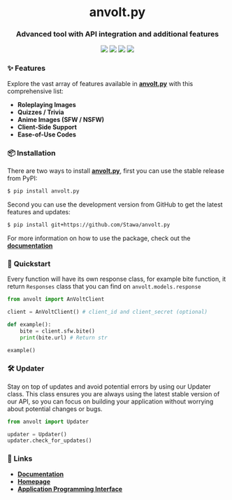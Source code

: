 <h1 align="center">
    anvolt.py
</h1>

<h3 align="center">
    Advanced tool with API integration and additional features
</h2>

<p align="center">
    <a href="https://codeclimate.com/github/Stawa/anvolt.py/maintainability"><img src="https://api.codeclimate.com/v1/badges/780b1926cc1affa10cf4/maintainability"></a>
    <a href="https://pypi.org/project/anvolt.py"><img src="https://img.shields.io/pypi/pyversions/anvolt.py"><a>
    <a href="https://github.com/psf/black"><img src="https://img.shields.io/static/v1?label=code style&message=black&color=black"></a>
    <a href="https://pypi.org/project/anvolt.py"><img src="https://static.pepy.tech/badge/anvolt-py/month"/></a>
</p>

### <span class="emoji">✨</span> Features

Explore the vast array of features available in **[anvolt.py](https://anvolt.vercel.app/api/)** with this comprehensive list:

- **Roleplaying Images**
- **Quizzes / Trivia**
- **Anime Images (SFW / NSFW)**
- **Client-Side Support**
- **Ease-of-Use Codes**

### <span class="emoji">📦</span> Installation

There are two ways to install **[anvolt.py](https://anvolt.vercel.app/api/)**, first you can use the stable release from PyPI:

```bash
$ pip install anvolt.py
```

Second you can use the development version from GitHub to get the latest features and updates:

```bash
$ pip install git+https://github.com/Stawa/anvolt.py
```

For more information on how to use the package, check out the **[documentation](https://anvolt.vercel.app/docs/)**

### <span class="emoji"> 🚀 </span> Quickstart

Every function will have its own response class, for example bite function, it return `Responses` class that you can find on `anvolt.models.response`

```py
from anvolt import AnVoltClient

client = AnVoltClient() # client_id and client_secret (optional)

def example():
    bite = client.sfw.bite()
    print(bite.url) # Return str

example()
```

### <span class="emoji"> 🛠️ </span> Updater

Stay on top of updates and avoid potential errors by using our Updater class. This class ensures you are always using the latest stable version of our API, so you can focus on building your application without worrying about potential changes or bugs.

```py
from anvolt import Updater

updater = Updater()
updater.check_for_updates()
```

### <span class="emoji">🔗</span> Links

- **[Documentation](https://anvolt.vercel.app/api/)**
- **[Homepage](https://github.com/Stawa/anvolt.py)**
- **[Application Programming Interface](https://anvolt.vercel.app/api/)**
